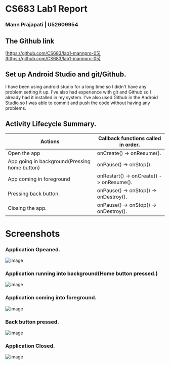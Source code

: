 # CS683 Lab1 Report

### Mann Prajapati | U52609954

## The Github link 

[https://github.com/CS683/lab1-mannpro-05](https://github.com/CS683/lab1-mannpro-05)

## Set up Android Studio and git/Github.

I have been using android studio for a long time so I didn't have any problem setting it up. I've also had experience with git and Github so I already had it installed in my system. I've also used Github in the Android Studio so I was able to commit and push the code without having any problems. 

## Activity Lifecycle Summary.


| Actions                                       | Callback functions called in order.      |
|-----------------------------------------------|------------------------------------------|
| Open the app                                  | onCreate() -> onResume().                |
| App going in background(Pressing home button) | onPause() -> onStop().                   |
| App coming in foreground                      | onRestart() -> onCreate() -> onResume(). |
| Pressing back button.                         | onPause() -> onStop() -> onDestroy().    |
| Closing the app.                              | onPause() -> onStop() -> onDestroy().    |

# Screenshots




### Application Opeaned.
![image](https://drive.google.com/uc?export=view&id=16AK_fhb8mx1QHYGhQL92dzLPGGX7Wvb8)
### Application running into background(Home button pressed.)
![image](https://drive.google.com/uc?export=view&id=1cWU0pviS57cVgIMEkB12y_XMIFxrlMwI)
### Application coming into foreground.
![image](https://drive.google.com/uc?export=view&id=1rNQhjNj9gV11SzVG2pjJlGpCgE_80kKd)
### Back button pressed.
![image](https://drive.google.com/uc?export=view&id=12iWNB9611aTztZoBVltcO1bRtqrHZLYn)
### Application Closed.
![image](https://drive.google.com/uc?export=view&id=1dQj3HEPuviAQimGmaacd7B7iB5qn_8yA)
